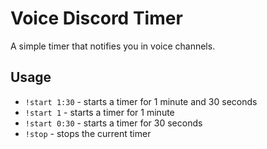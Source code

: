 # Voice Discord Timer

A simple timer that notifies you in voice channels.

## Usage

- `!start 1:30` - starts a timer for 1 minute and 30 seconds
- `!start 1` - starts a timer for 1 minute
- `!start 0:30` - starts a timer for 30 seconds
- `!stop` - stops the current timer
